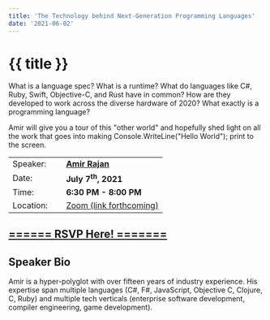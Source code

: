 ```yaml
---
title: 'The Technology behind Next-Generation Programming Languages'
date: '2021-06-02'
---
```

# {{ title }}

<p>What is a language spec? What is a runtime? What do languages like C#, Ruby, Swift, Objective-C, and Rust have in common? How are they developed to work across the diverse hardware of 2020? What exactly is a programming language?</p>

<p>Amir will give you a tour of this "other world" and hopefully shed light on all the work that goes into making Console.WriteLine("Hello World"); print to the screen.</p>

<table border="0">
    <tbody>
        <tr>
            <td>Speaker:</td>
            <td>&nbsp;</td>
            <td><a href="https://twitter.com/amirrajan" rel="noopener noreferrer" target="_blank"><b>Amir Rajan</b></a></td>
        </tr>
        <tr>
            <td>Date:</td>
            <td>&nbsp;</td>
            <td><b>July 7<sup>th</sup>, 2021</b></td>
        </tr>
        <tr>
            <td valign="top">Time:</td>
            <td>&nbsp;</td>
            <td><b>6:30 PM - 8:00 PM</b></td>
        </tr>
        <tr>
            <td valign="top">Location:</td>
            <td>&nbsp;</td>
            <td><a title="Location" rel="noopener noreferrer" target="_blank" href="#">Zoom (link forthcoming)</a></td>
        </tr>
    </tbody>
</table>
<h2><a target="_blank" rel="noopener noreferrer" href="https://www.eventbrite.com/e/the-technology-behind-next-generation-programming-languages-tickets-162044392139">====== RSVP Here! =======</a></h2>

<h2>Speaker Bio</h2>

<p>Amir is a hyper-polyglot with over fifteen years of industry experience. His expertise span multiple languages (C#, F#, JavaScript, Objective C, Clojure, C, Ruby) and multiple tech verticals (enterprise software development, compiler engineering, game development).</p>
